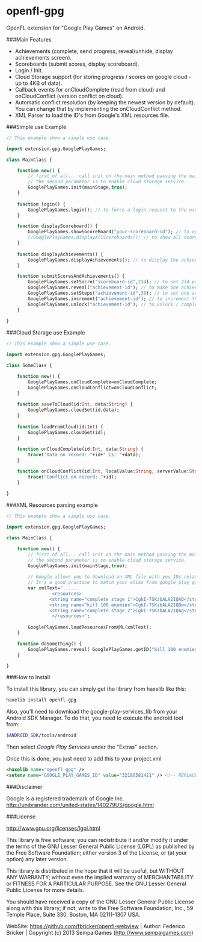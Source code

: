 openfl-gpg
=======

OpenFL extension for "Google Play Games" on Android.

###Main Features

* Achievements (complete, send progress, reveal/unhide, display achievements screen).
* Scoreboards (submit scores, display scoreboard).
* Login / Init.
* Cloud Storage support (for storing progress / scores on google cloud - up to 4KB of data).
* Callback events for onCloudComplete (read from cloud) and onCloudConflict (version conflict on cloud).
* Automatic conflict resolution (by keeping the newest version by default). You can change that by implementing the onCloudConflict method.
* XML Parser to load the ID's from Google's XML resources file.

###Simple use Example

```haxe
// This example show a simple use case.

import extension.gpg.GooglePlayGames;

class MainClass {

	function new() {
		// first of all... call init on the main method passing the main stage as parameter.
		// the second parameter is to enable cloud storage service.
		GooglePlayGames.init(mainStage,true);
	}
	
	function login() {
		GooglePlayGames.login(); // to force a login request to the user.
	}

	function displayScoreboard() {
		GooglePlayGames.showSocoreBoard("your-scoreboard-id"); // to open one specific scoreboard.
		//GooglePlayGames.displayAllScoreboards(); // to show all scoreboards.
	}
	
	function displayAchievements() {
		GooglePlayGames.displayAchievements(); // to display the achievements.
	}

	function submitScoresAndAchievements() {
		GooglePlayGames.setSocre("scoreboard-id",234); // to set 234 points on scoreboard.
		GooglePlayGames.reveal("achievement-id"); // to make one achievement visible
		GooglePlayGames.setSteps("achievement-id",30); // to set one achievement to progress to 30.
		GooglePlayGames.increment("achievement-id"); // to increment the progress of one achievement.
		GooglePlayGames.unlock("achievement-id"); // to unlock / complete one achievement.
	}
	
}

```

###Cloud Storage use Example

```haxe
// This example show a simple use case.

import extension.gpg.GooglePlayGames;

class SomeClass {

	function new() {
		GooglePlayGames.onCloudComplete=onCloudComplete;
		GooglePlayGames.onCloudConflict=onCloudConflict;
	}
	
	function saveToCloud(id:Int, data:String) {
		GooglePlayGames.cloudSet(id,data);
	}
	
	function loadFromCloud(id:Int) {
		GooglePlayGames.cloudGet(id);
	}
	
	function onCloudComplete(id:Int, data:String) {
		trace("Data on record: "+id+" is: "+data);
	}

	function onCloudConflict(id:Int, localValue:String, serverValue:String) {
		trace("Conflict on record: "+id);
	}
	
}

```

###XML Resources parsing example

```haxe
// This example show a simple use case.

import extension.gpg.GooglePlayGames;

class MainClass {

	function new() {
		// first of all... call init on the main method passing the main stage as parameter.
		// the second parameter is to enable cloud storage service.
		GooglePlayGames.init(mainStage,true);
		
		// Google allows you to download an XML file with you IDs related to some alias name.
		// It's a good practice to match your alias from google play games with your alias on game center, to simplify your code.
		var xmlText='......
			     <resources>
				<string name="complete stage 1">CgkI-7SKzbALA2IQAQ</string>
				<string name="kill 100 enemies">CgkI-7SKzbALA2IQBw</string>
				<string name="complete stage 2">CgkI-7SKzbALA2IQAg</string>
			     </resources>';
			     
		GooglePlayGames.loadResourcesFromXML(xmlText);
	}

	function doSomething() {	
		GooglePlayGames.reveal( GooglePlayGames.getID("kill 100 enemies") ); // to use an alias name instead of the ugly ID
	}

}

```

###How to Install

To install this library, you can simply get the library from haxelib like this:
```bash
haxelib install openfl-gpg
```

Also, you'll need to download the google-play-services_lib from your Android SDK Manager. To do that, you need to execute the android tool from:
```bash
$ANDROID_SDK/tools/android
```

Then select *Google Play Services* under the "Extras" section.

Once this is done, you just need to add this to your project.xml
```xml
<haxelib name="openfl-gpg" />
<setenv name="GOOGLE_PLAY_GAMES_ID" value="32180581421" /> <!-- REPLACE THIS WITH YOUR GOOGLE PLAY GAMES ID! -->
```

###Disclaimer

Google is a registered trademark of Google Inc.
http://unibrander.com/united-states/140279US/google.html

###License

http://www.gnu.org/licenses/lgpl.html

This library is free software; you can redistribute it and/or
modify it under the terms of the GNU Lesser General Public
License (LGPL) as published by the Free Software Foundation; either
version 3 of the License, or (at your option) any later version.
  
This library is distributed in the hope that it will be useful,
but WITHOUT ANY WARRANTY; without even the implied warranty of
MERCHANTABILITY or FITNESS FOR A PARTICULAR PURPOSE. See the GNU
Lesser General Public License for more details.
  
You should have received a copy of the GNU Lesser General Public
License along with this library; if not, write to the Free Software
Foundation, Inc., 59 Temple Place, Suite 330, Boston, MA 02111-1307 USA.
  

WebSite: https://github.com/fbricker/openfl-webview | Author: Federico Bricker | Copyright (c) 2013 SempaiGames (http://www.sempaigames.com)
